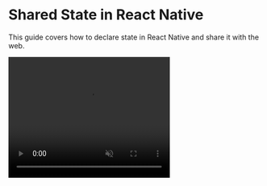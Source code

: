# Shared State in React Native

This guide covers how to declare state in React Native and share it with the web.


<video src="/shared-state.mp4" width="320" height="240" muted autoplay loop />

Example: [shared-state-integration-react](https://github.com/gronxb/webview-bridge/tree/main/example/shared-state-integration-react)

## Registering a Bridge

::: tip NOTE
The declaration should coexist with native methods, and its usage is similar to `zustand`.
:::


To declare state, you first need to define a basic type like `type AppBridgeState` 
Then, this type is inserted into the generic of `bridge`

The bridge arguments utilize `callback` that can `get()` and `set()` values.

You can retrieve the current value with `get()` and modify it using `set()`

```tsx
import { bridge } from "@webview-bridge/react-native";

type AppBridgeState = {
  count: number;
  increase(): Promise<void>;
};

export const appBridge = bridge<AppBridgeState>(({ get, set }) => ({
  count: 0,
  async increase() {
    set({
      count: get().count + 1,
    });
  },
}));

// It is exported via the package.json type field.
export type AppBridge = typeof appBridge;
```

## useBridge
The useBridge hook allows you to access shared state.

### with Selector
Insert the previously declared `appBridge` as the first argument and a `selector` as the second. Using a `selector` optimizes rendering.

For example, the code below only re-renders when the count value changes.

```tsx
import { Text } from "react-native";
import { useBridge } from "@webview-bridge/react-native"; 

function Count() {
  // render when count changed
  const count = useBridge(appBridge, (state) => state.count);

  return <Text>Native Count: {count}</Text>;
}

```
### without Selector
Retrieve without a selector. However, it re-renders if any value changes.

```tsx
import { View, Text, Button } from "react-native";
import { useBridge } from "@webview-bridge/react-native"; 

function CountAndIncrease() {
  const { count, increase } = useBridge(appBridge);

  return (
       <View>
           <Text>Native Count: {count}</Text>
           <Button onPress={() => increase()} title="Increase" />
      </View>
    );
}

```


::: tip NOTE
You can explore a practical example and further understand the implementation by visiting bellow.

* [shared-state-integration-react](https://github.com/gronxb/webview-bridge/tree/main/example/shared-state-integration-react)
* [shared-state-integration-vue](https://github.com/gronxb/webview-bridge/tree/main/example/shared-state-integration-vue)
:::

